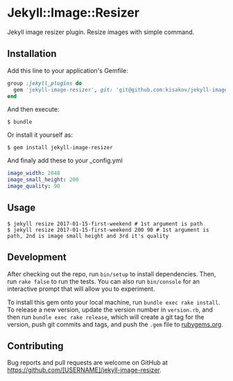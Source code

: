 # Jekyll::Image::Resizer

Jekyll image resizer plugin. Resize images with simple command.

## Installation

Add this line to your application's Gemfile:

```ruby
group :jekyll_plugins do
  gem 'jekyll-image-resizer', git: 'git@github.com:kisakov/jekyll-image-resizer.git'
end
```

And then execute:

    $ bundle

Or install it yourself as:

    $ gem install jekyll-image-resizer

And finaly add these to your _config.yml

```yml
image_width: 2048
image_small_height: 200
image_quality: 90
```

## Usage

    $ jekyll resize 2017-01-15-first-weekend # 1st argument is path
    $ jekyll resize 2017-01-15-first-weekend 200 90 # 1st argument is path, 2nd is image small height and 3rd it's quality

## Development

After checking out the repo, run `bin/setup` to install dependencies. Then, run `rake false` to run the tests. You can also run `bin/console` for an interactive prompt that will allow you to experiment.

To install this gem onto your local machine, run `bundle exec rake install`. To release a new version, update the version number in `version.rb`, and then run `bundle exec rake release`, which will create a git tag for the version, push git commits and tags, and push the `.gem` file to [rubygems.org](https://rubygems.org).

## Contributing

Bug reports and pull requests are welcome on GitHub at https://github.com/[USERNAME]/jekyll-image-resizer.


